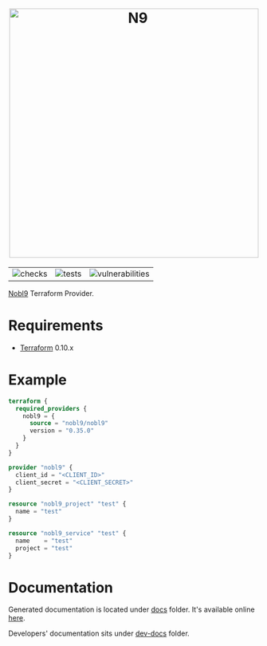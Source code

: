 <!-- markdownlint-disable line-length html -->
<h1 align="center">
   <picture>
      <source media="(prefers-color-scheme: dark)" srcset="https://github.com/nobl9/terraform-provider-nobl9/assets/48822818/2e164ead-61b5-4873-9704-d0fb6ad8ffc9">
      <source media="(prefers-color-scheme: light)" srcset="https://github.com/nobl9/terraform-provider-nobl9/assets/48822818/fd32d8a5-4c51-4797-9f3d-a68e721fbbd2">
      <img alt="N9" src="https://github.com/nobl9/terraform-provider-nobl9/assets/48822818/fd32d8a5-4c51-4797-9f3d-a68e721fbbd2" width="500" />
   </picture>
</h1>

<div align="center">
  <table>
    <tr>
      <td>
        <img alt="checks" src="https://github.com/nobl9/terraform-provider-nobl9/actions/workflows/checks.yml/badge.svg?event=push">
      </td>
      <td>
        <img alt="tests" src="https://github.com/nobl9/terraform-provider-nobl9/actions/workflows/unit-tests.yml/badge.svg?event=push">
      </td>
      <td>
        <img alt="vulnerabilities" src="https://github.com/nobl9/terraform-provider-nobl9/actions/workflows/vulns.yml/badge.svg?event=push">
      </td>
    </tr>
  </table>
</div>
<!-- markdownlint-enable line-length html -->

[Nobl9](https://www.nobl9.com/) Terraform Provider.

# Requirements

- [Terraform](https://www.terraform.io/downloads.html) 0.10.x

# Example

```terraform
terraform {
  required_providers {
    nobl9 = {
      source = "nobl9/nobl9"
      version = "0.35.0"
    }
  }
}

provider "nobl9" {
  client_id = "<CLIENT_ID>"
  client_secret = "<CLIENT_SECRET>"
}

resource "nobl9_project" "test" {
  name = "test"
}

resource "nobl9_service" "test" {
  name    = "test"
  project = "test"
}
```

# Documentation

Generated documentation is located under [docs](./docs) folder. It's available online [here](https://registry.terraform.io/providers/nobl9/nobl9/latest/docs).

Developers' documentation sits under [dev-docs](./dev-docs) folder.

